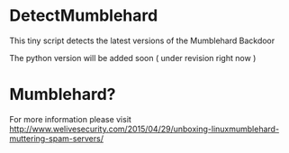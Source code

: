 # DetectMumblehard
This tiny script detects the latest versions of the Mumblehard Backdoor

The python version will be added soon ( under revision right now )

# Mumblehard?
For more information please visit http://www.welivesecurity.com/2015/04/29/unboxing-linuxmumblehard-muttering-spam-servers/
